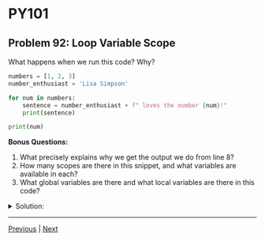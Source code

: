 # PY101
## Problem 92: Loop Variable Scope

What happens when we run this code? Why?

```python
numbers = [1, 2, 3]
number_enthusiast = 'Lisa Simpson'

for num in numbers:
    sentence = number_enthusiast + f" loves the number {num}!"
    print(sentence)

print(num)
```

**Bonus Questions:**
1. What precisely explains why we get the output we do from line 8?
2. How many scopes are there in this snippet, and what variables are available in each?
3. What global variables are there and what local variables are there in this code?

<details>
<summary>Solution:</summary>

Output:
```
Lisa Simpson loves the number 1!
Lisa Simpson loves the number 2!
Lisa Simpson loves the number 3!
3
```

**Explanation:**

There is one scope: the global scope. Printing `num` prints `3` because that's the last value `num` took on in the `for` loop. 

**Important:** `for` loops (and `while` loops, `if` statements, etc.) do not create inner scopes in Python. All variables created in these constructs exist in the same scope as the construct itself.

**Bonus Answers:**

**Bonus 1**: The `for` loop doesn't create a new scope. The variable `num` exists in the same scope as the rest of the code (global scope in this case). After the loop finishes, `num` still exists and holds the last value it was assigned (3).

**Bonus 2**: There is only one scope - the global/module scope. All variables are available everywhere in this code: `numbers`, `number_enthusiast`, `num`, and `sentence`.

**Bonus 3**: All variables are global: `numbers`, `number_enthusiast`, `num`, and `sentence`. There are no local variables because there are no functions.

Contrast with languages like JavaScript where block scope exists:
```python
# Python - loop variable persists:
for i in range(3):
    pass
print(i)  # 2 - works fine

# In languages with block scope, this would error
```

</details>

---

[Previous](091.md) | [Next](093.md)

